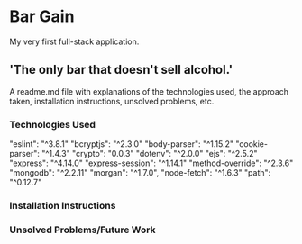 # Bar Gain
My very first full-stack application.
## 'The only bar that doesn't sell alcohol.'

A readme.md file with explanations of the technologies used, the approach taken, installation instructions, unsolved problems, etc.

### Technologies Used
"eslint": "^3.8.1"
"bcryptjs": "^2.3.0"
"body-parser": "^1.15.2"
"cookie-parser": "^1.4.3"
"crypto": "0.0.3"
"dotenv": "^2.0.0"
"ejs": "^2.5.2"
"express": "^4.14.0"
"express-session": "^1.14.1"
"method-override": "^2.3.6"
"mongodb": "^2.2.11"
"morgan": "^1.7.0",
"node-fetch": "^1.6.3"
"path": "^0.12.7"

### Installation Instructions

### Unsolved Problems/Future Work
